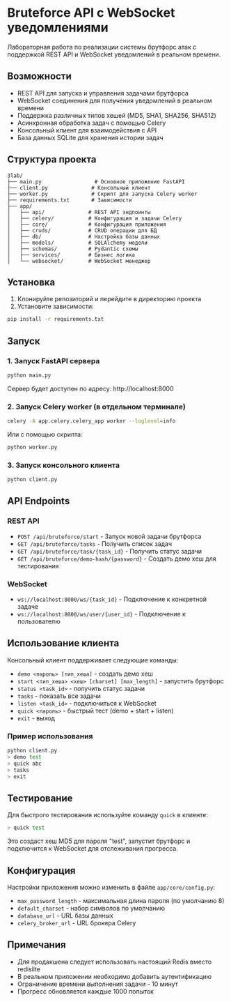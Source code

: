 # Bruteforce API с WebSocket уведомлениями

Лабораторная работа по реализации системы брутфорс атак с поддержкой REST API и WebSocket уведомлений в реальном времени.

## Возможности

- REST API для запуска и управления задачами брутфорса
- WebSocket соединения для получения уведомлений в реальном времени
- Поддержка различных типов хешей (MD5, SHA1, SHA256, SHA512)
- Асинхронная обработка задач с помощью Celery
- Консольный клиент для взаимодействия с API
- База данных SQLite для хранения истории задач

## Структура проекта

```
3lab/
├── main.py                 # Основное приложение FastAPI
├── client.py              # Консольный клиент
├── worker.py              # Скрипт для запуска Celery worker
├── requirements.txt       # Зависимости
├── app/
│   ├── api/              # REST API эндпоинты
│   ├── celery/           # Конфигурация и задачи Celery
│   ├── core/             # Конфигурация приложения
│   ├── cruds/            # CRUD операции для БД
│   ├── db/               # Настройка базы данных
│   ├── models/           # SQLAlchemy модели
│   ├── schemas/          # Pydantic схемы
│   ├── services/         # Бизнес логика
│   └── websocket/        # WebSocket менеджер
```

## Установка

1. Клонируйте репозиторий и перейдите в директорию проекта
2. Установите зависимости:
```bash
pip install -r requirements.txt
```

## Запуск

### 1. Запуск FastAPI сервера

```bash
python main.py
```

Сервер будет доступен по адресу: http://localhost:8000

### 2. Запуск Celery worker (в отдельном терминале)

```bash
celery -A app.celery.celery_app worker --loglevel=info
```

Или с помощью скрипта:
```bash
python worker.py
```

### 3. Запуск консольного клиента

```bash
python client.py
```

## API Endpoints

### REST API

- `POST /api/bruteforce/start` - Запуск новой задачи брутфорса
- `GET /api/bruteforce/tasks` - Получить список задач
- `GET /api/bruteforce/task/{task_id}` - Получить статус задачи
- `GET /api/bruteforce/demo-hash/{password}` - Создать демо хеш для тестирования

### WebSocket

- `ws://localhost:8000/ws/{task_id}` - Подключение к конкретной задаче
- `ws://localhost:8000/ws/user/{user_id}` - Подключение к пользователю

## Использование клиента

Консольный клиент поддерживает следующие команды:

- `demo <пароль> [тип_хеша]` - создать демо хеш
- `start <тип_хеша> <хеш> [charset] [max_length]` - запустить брутфорс
- `status <task_id>` - получить статус задачи
- `tasks` - показать все задачи
- `listen <task_id>` - подключиться к WebSocket
- `quick <пароль>` - быстрый тест (demo + start + listen)
- `exit` - выход

### Пример использования

```bash
python client.py
> demo test
> quick abc
> tasks
> exit
```

## Тестирование

Для быстрого тестирования используйте команду `quick` в клиенте:

```bash
> quick test
```

Это создаст хеш MD5 для пароля "test", запустит брутфорс и подключится к WebSocket для отслеживания прогресса.

## Конфигурация

Настройки приложения можно изменить в файле `app/core/config.py`:

- `max_password_length` - максимальная длина пароля (по умолчанию 8)
- `default_charset` - набор символов по умолчанию
- `database_url` - URL базы данных
- `celery_broker_url` - URL брокера Celery

## Примечания

- Для продакшена следует использовать настоящий Redis вместо redislite
- В реальном приложении необходимо добавить аутентификацию
- Ограничение времени выполнения задачи - 10 минут
- Прогресс обновляется каждые 1000 попыток 